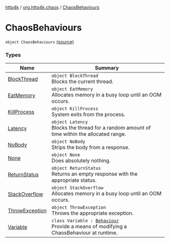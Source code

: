 [http4k](../../index.md) / [org.http4k.chaos](../index.md) / [ChaosBehaviours](./index.md)

# ChaosBehaviours

`object ChaosBehaviours` [(source)](https://github.com/http4k/http4k/blob/master/http4k-testing-chaos/src/main/kotlin/org/http4k/chaos/ChaosBehaviours.kt#L40)

### Types

| Name | Summary |
|---|---|
| [BlockThread](-block-thread/index.md) | `object BlockThread`<br>Blocks the current thread. |
| [EatMemory](-eat-memory/index.md) | `object EatMemory`<br>Allocates memory in a busy loop until an OOM occurs. |
| [KillProcess](-kill-process/index.md) | `object KillProcess`<br>System exits from the process. |
| [Latency](-latency/index.md) | `object Latency`<br>Blocks the thread for a random amount of time within the allocated range. |
| [NoBody](-no-body/index.md) | `object NoBody`<br>Strips the body from a response. |
| [None](-none/index.md) | `object None`<br>Does absolutely nothing. |
| [ReturnStatus](-return-status/index.md) | `object ReturnStatus`<br>Returns an empty response with the appropriate status. |
| [StackOverflow](-stack-overflow/index.md) | `object StackOverflow`<br>Allocates memory in a busy loop until an OOM occurs. |
| [ThrowException](-throw-exception/index.md) | `object ThrowException`<br>Throws the appropriate exception. |
| [Variable](-variable/index.md) | `class Variable : `[`Behaviour`](../-behaviour.md)<br>Provide a means of modifying a ChaosBehaviour at runtime. |
